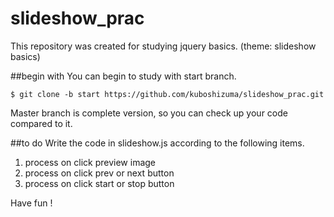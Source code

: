 # slideshow_prac
This repository was created for studying jquery basics. (theme: slideshow basics)

##begin with
You can begin to study with start branch.

```
$ git clone -b start https://github.com/kuboshizuma/slideshow_prac.git
```

Master branch is complete version, so you can check up your code compared to it.



##to do
Write the code in slideshow.js according to the following items.

1. process on click preview image
2. process on click prev or next button
3. process on click start or stop button

Have fun !


